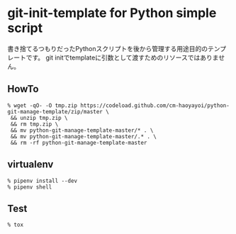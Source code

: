 # git-init-template for Python simple script

書き捨てるつもりだったPythonスクリプトを後から管理する用途目的のテンプレートです。
git initでtemplateに引数として渡すためのリソースではありません。

## HowTo
```
% wget -qO- -O tmp.zip https://codeload.github.com/cm-haoyayoi/python-git-manage-template/zip/master \
 && unzip tmp.zip \
 && rm tmp.zip \
 && mv python-git-manage-template-master/* . \
 && mv python-git-manage-template-master/.* . \
 && rm -rf python-git-manage-template-master
```

## virtualenv
```
% pipenv install --dev
% pipenv shell
```

## Test
```
% tox
```

